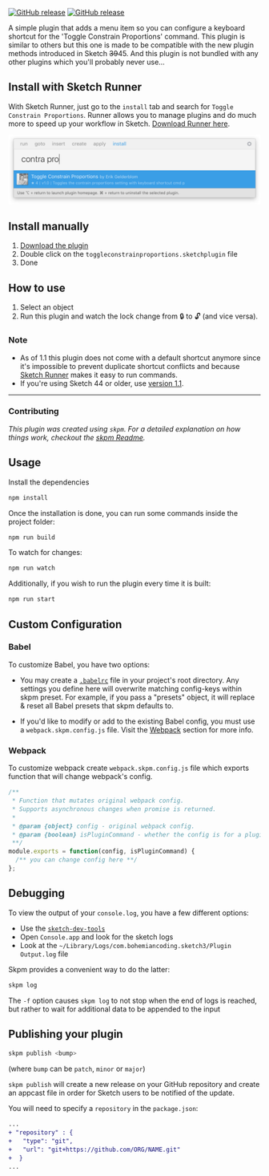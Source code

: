 [![GitHub release](https://img.shields.io/github/release/ErikFontanel/sketch-toggle-constrain-proportions.svg)](https://github.com/ErikFontanel/sketch-toggle-constrain-proportions) [![GitHub release](https://img.shields.io/badge/Works%20with-Sketch%20Runner-blue.svg?colorB=308ADF)](http://bit.ly/SketchRunnerWebsite)

A simple plugin that adds a menu item so you can configure a keyboard shortcut for the 'Toggle Constrain Proportions' command. This plugin is similar to others but this one is made to be compatible with the new plugin methods introduced in Sketch ~~39~~45. And this plugin is not bundled with any other plugins which you'll probably never use…

## Install with Sketch Runner

With Sketch Runner, just go to the `install` tab and search for `Toggle Constrain Proportions`. Runner allows you to manage plugins and do much more to speed up your workflow in Sketch. [Download Runner here](http://www.sketchrunner.com).

![Sketch Runner screenshot](https://github.com/ErikFontanel/sketch-toggle-constrain-proportions/blob/master/screenshot-installation.png?raw=true)

## Install manually

1.  [Download the plugin](https://github.com/ErikFontanel/sketch-toggle-constrain-proportions/releases/latest)
2.  Double click on the `toggleconstrainproportions.sketchplugin` file
3.  Done

## How to use

1.  Select an object
2.  Run this plugin and watch the lock change from 🔒 to 🔓 (and vice versa).

### Note

* As of 1.1 this plugin does not come with a default shortcut anymore since it's impossible to prevent duplicate shortcut conflicts and because [Sketch Runner](http://bit.ly/SketchRunnerWebsite) makes it easy to run commands.
* If you're using Sketch 44 or older, use [version 1.1](https://github.com/ErikFontanel/sketch-toggle-constrain-proportions/releases/tag/1.1).

---

### Contributing

_This plugin was created using `skpm`. For a detailed explanation on how things work, checkout the [skpm Readme](https://github.com/skpm/skpm/blob/master/README.md)._

## Usage

Install the dependencies

```bash
npm install
```

Once the installation is done, you can run some commands inside the project folder:

```bash
npm run build
```

To watch for changes:

```bash
npm run watch
```

Additionally, if you wish to run the plugin every time it is built:

```bash
npm run start
```

## Custom Configuration

### Babel

To customize Babel, you have two options:

* You may create a [`.babelrc`](https://babeljs.io/docs/usage/babelrc) file in your project's root directory. Any settings you define here will overwrite matching config-keys within skpm preset. For example, if you pass a "presets" object, it will replace & reset all Babel presets that skpm defaults to.

* If you'd like to modify or add to the existing Babel config, you must use a `webpack.skpm.config.js` file. Visit the [Webpack](#webpack) section for more info.

### Webpack

To customize webpack create `webpack.skpm.config.js` file which exports function that will change webpack's config.

```js
/**
 * Function that mutates original webpack config.
 * Supports asynchronous changes when promise is returned.
 *
 * @param {object} config - original webpack config.
 * @param {boolean} isPluginCommand - whether the config is for a plugin command or a resource
 **/
module.exports = function(config, isPluginCommand) {
  /** you can change config here **/
};
```

## Debugging

To view the output of your `console.log`, you have a few different options:

* Use the [`sketch-dev-tools`](https://github.com/skpm/sketch-dev-tools)
* Open `Console.app` and look for the sketch logs
* Look at the `~/Library/Logs/com.bohemiancoding.sketch3/Plugin Output.log` file

Skpm provides a convenient way to do the latter:

```bash
skpm log
```

The `-f` option causes `skpm log` to not stop when the end of logs is reached, but rather to wait for additional data to be appended to the input

## Publishing your plugin

```bash
skpm publish <bump>
```

(where `bump` can be `patch`, `minor` or `major`)

`skpm publish` will create a new release on your GitHub repository and create an appcast file in order for Sketch users to be notified of the update.

You will need to specify a `repository` in the `package.json`:

```diff
...
+ "repository" : {
+   "type": "git",
+   "url": "git+https://github.com/ORG/NAME.git"
+  }
...
```
